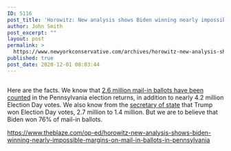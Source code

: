 ```yaml
---
ID: 5116
post_title: 'Horowitz: New analysis shows Biden winning nearly impossible margins on mail-in ballots in Pennsylvania'
author: John Smith
post_excerpt: ""
layout: post
permalink: >
  https://www.newyorkconservative.com/archives/horowitz-new-analysis-shows-biden-winning-nearly-impossible-margins-on-mail-in-ballots-in-pennsylvania/
published: true
post_date: 2020-12-01 08:03:44
---
```

<!-- wp:image {"id":5117,"sizeSlug":"large"} -->
<figure class="wp-block-image size-large"><img src="https://www.newyorkconservative.com/wp-content/uploads/2020/12/biden.jpg" alt="" class="wp-image-5117"/></figure>
<!-- /wp:image -->

<!-- wp:paragraph -->
<p>Here are the facts. We know that <a rel="noreferrer noopener" href="https://electproject.github.io/Early-Vote-2020G/PA.html" target="_blank">2.6 million mail-in ballots have been counted</a> in the Pennsylvania election returns, in addition to nearly 4.2 million Election Day votes. We also know from the <a rel="noreferrer noopener" href="https://www.electionreturns.pa.gov/" target="_blank">secretary of state</a> that Trump won Election Day votes, 2.7 million to 1.4 million. But we are to believe that Biden won 76% of mail-in ballots.</p>
<!-- /wp:paragraph -->

<!-- wp:paragraph -->
<p><a href="https://www.theblaze.com/op-ed/horowitz-new-analysis-shows-biden-winning-nearly-impossible-margins-on-mail-in-ballots-in-pennsylvania">https://www.theblaze.com/op-ed/horowitz-new-analysis-shows-biden-winning-nearly-impossible-margins-on-mail-in-ballots-in-pennsylvania</a></p>
<!-- /wp:paragraph -->